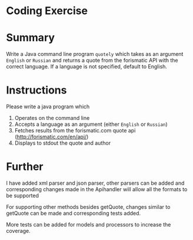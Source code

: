 # Coding Exercise

# Summary
Write a Java command line program `quotely` which takes as an argument `English` or `Russian` and returns a quote from the forismatic API with the correct language.
If a language is not specified, default to English.

# Instructions

Please write a java program which 
1. Operates on the command line
1. Accepts a language as an argument (either `English` or `Russian`)
1. Fetches results from the forismatic.com quote api (http://forismatic.com/en/api/)
1. Displays to stdout the quote and author

# Further
I have added xml parser and json parser, other parsers can be added and corresponding changes made in the Apihandler will allow all the formats to be supported

For supporting other methods besides getQuote, changes similar to getQuote can be made and corresponding tests added.

More tests can be added for models and processors to increase the coverage.
